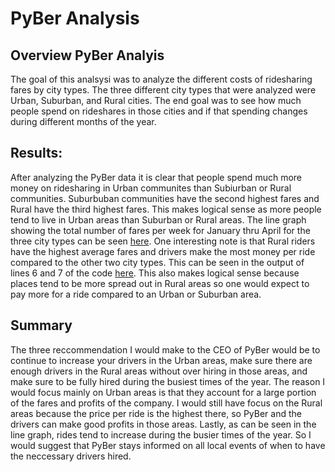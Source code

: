 # PyBer Analysis

## Overview PyBer Analyis
The goal of this analsysi was to analyze the different costs of ridesharing fares by city types. The three different city types that were analyzed were Urban, Suburban, and Rural cities. The end goal was to see how much people spend on rideshares in those cities and if that spending changes during different months of the year.  

## Results: 
After analyzing the PyBer data it is clear that people spend much more money on ridesharing in Urban communites than Subiurban or Rural communities. Suburbuban communities have the second highest fares and Rural have the third highest fares. This makes logical sense as more people tend to live in Urban areas than Suburban or Rural areas. The line graph showing the total number of fares per week for January thru April for the three city types can be seen [here](https://github.com/jmerenstein/PyBer_Analysis/blob/main/analysis/Total_Fares.png).
One interesting note is that Rural riders have the highest average fares and drivers make the most money per ride compared to the other two city types. This can be seen in the output of lines 6 and 7 of the code [here](https://github.com/jmerenstein/PyBer_Analysis/blob/main/PyBer.ipynb). This also makes logical sense because places tend to be more spread out in Rural areas so one would expect to pay more for a ride compared to an Urban or Suburban area. 


## Summary
The three reccommendation I would make to the CEO of PyBer would be to continue to increase your drivers in the Urban areas, make sure there are enough drivers in the Rural areas without over hiring in those areas, and make sure to be fully hired during the busiest times of the year. The reason I would focus mainly on Urban areas is that they account for a large portion of the fares and profits of the company. I would still have focus on the Rural areas because the price per ride is the highest there, so PyBer and the drivers can make good profits in those areas. Lastly, as can be seen in the line graph, rides tend to increase during the busier times of the year. So I would suggest that PyBer stays informed on all local events of when to have the neccessary drivers hired.

